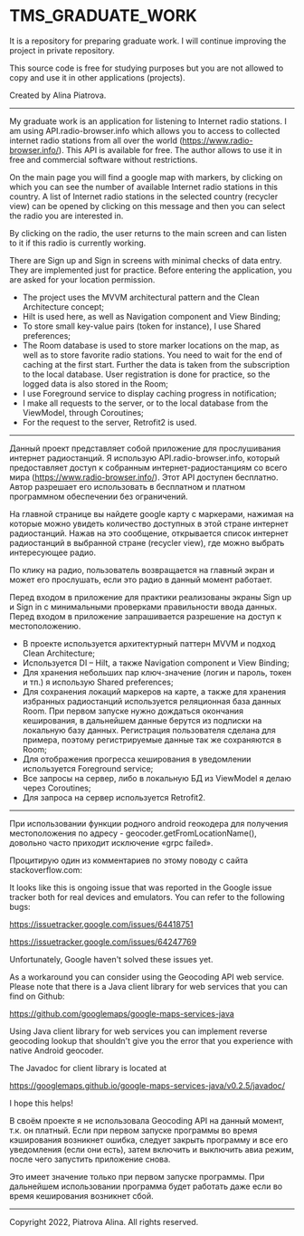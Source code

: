 # TMS_GRADUATE_WORK
It is a repository for preparing graduate work. I will continue improving the project in private repository.

This source code is free for studying purposes but you are not allowed to copy and use it in other applications (projects).

Created by Alina Piatrova.

------------------

My graduate work is an application for listening to Internet radio stations. I am using API.radio-browser.info which allows you to access to collected internet radio stations from all over the world (https://www.radio-browser.info/). This API is available for free. The author allows to use it in free and commercial software without restrictions.

On the main page you will find a google map with markers, by clicking on which you can see the number of available Internet radio stations in this country. A list of Internet radio stations in the selected country (recycler view) can be opened by clicking on this message and then you can select the radio you are interested in.

By clicking on the radio, the user returns to the main screen and can listen to it if this radio is currently working.

There are Sign up and Sign in screens with minimal checks of data entry. They are implemented just for practice. Before entering the application, you are asked for your location permission.

- The project uses the MVVM architectural pattern and the Clean Architecture concept;
- Hilt is used here, as well as Navigation component and View Binding;
- To store small key-value pairs (token for instance), I use Shared preferences;
- The Room database is used to store marker locations on the map, as well as to store favorite radio stations. You need to wait for the end of caching at the first start. Further the data is taken from the subscription to the local database. User registration is done for practice, so the logged data is also stored in the Room;
- I use Foreground service to display caching progress in notification;
- I make all requests to the server, or to the local database from the ViewModel, through Coroutines;
- For the request to the server, Retrofit2 is used.

------------------

Данный проект представляет собой приложение для прослушивания интернет радиостанций. Я использую API.radio-browser.info, который предоставляет доступ к собранным интернет-радиостанциям со всего мира (https://www.radio-browser.info/). Этот API доступен бесплатно. Автор разрешает его использовать в бесплатном и платном программном обеспечении без ограничений.

На главной странице вы найдете google карту с маркерами, нажимая на которые можно увидеть количество доступных в этой стране интернет радиостанций. Нажав на это сообщение, открывается список интернет радиостанций в выбранной стране (recycler view), где можно выбрать интересующее радио.

По клику на радио, пользователь возвращается на главный экран и может его прослушать, если это радио в данный момент работает.

Перед входом в приложение для практики реализованы экраны Sign up и Sign in с минимальными проверками правильности ввода данных. Перед входом в приложение запрашивается разрешение на доступ к местоположению.

- В проекте используется архитектурный паттерн MVVM и подход Clean Architecture;
- Используется DI – Hilt, а также Navigation component и View Binding;
- Для хранения небольших пар ключ-значение (логин и пароль, токен и тп.) я использую Shared preferences;
- Для сохранения локаций маркеров на карте, а также для хранения избранных радиостанций используется реляционная база данных Room. При первом запуске нужно дождаться окончания кеширования, в дальнейшем данные берутся из подписки на локальную базу данных. Регистрация пользователя сделана для примера, поэтому регистрируемые данные так же сохраняются в Room;
- Для отображения прогресса кеширования в уведомлении используется Foreground service;
- Все запросы на сервер, либо в локальную БД из ViewModel я делаю через Coroutines;
- Для запроса на сервер используется Retrofit2.

------------------

При использовании функции родного android геокодера для получения местоположения по адресу - geocoder.getFromLocationName(), довольно часто приходит исключение «grpc failed». 

Процитирую один из комментариев по этому поводу с сайта stackoverflow.com:

It looks like this is ongoing issue that was reported in the Google issue tracker both for real devices and emulators. You can refer to the following bugs:

https://issuetracker.google.com/issues/64418751

https://issuetracker.google.com/issues/64247769

Unfortunately, Google haven't solved these issues yet.

As a workaround you can consider using the Geocoding API web service. Please note that there is a Java client library for web services that you can find on Github:

https://github.com/googlemaps/google-maps-services-java

Using Java client library for web services you can implement reverse geocoding lookup that shouldn't give you the error that you experience with native Android geocoder.

The Javadoc for client library is located at

https://googlemaps.github.io/google-maps-services-java/v0.2.5/javadoc/

I hope this helps!

В своём проекте я не использовала Geocoding API на данный момент, т.к. он платный. Если при первом запуске программы во время кэширования возникнет ошибка, следует закрыть программу и все его уведомления (если они есть), затем включить и выключить авиа режим, после чего запустить приложение снова.

Это имеет значение только при первом запуске программы. При дальнейшем использовании программа будет работать даже если во время кеширования возникнет сбой.

------------------

Copyright 2022, Piatrova Alina. All rights reserved.

